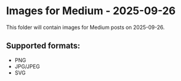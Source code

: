 # Images for Medium - 2025-09-26

This folder will contain images for Medium posts on 2025-09-26.

## Supported formats:
- PNG
- JPG/JPEG
- SVG

